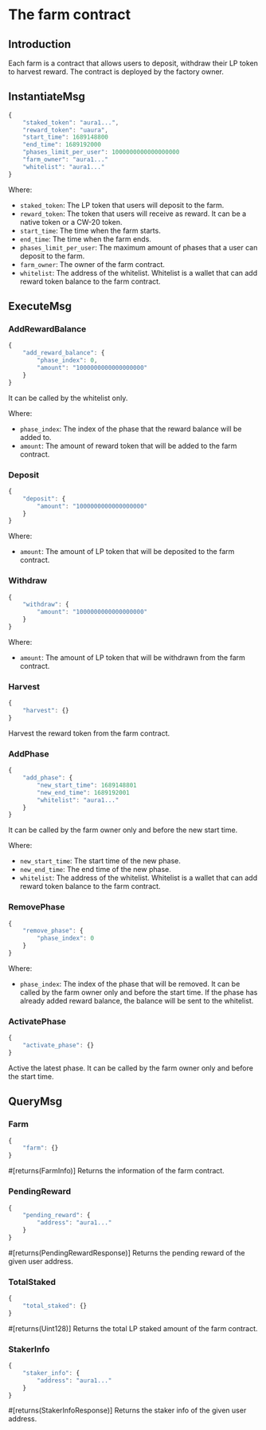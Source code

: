 # The farm contract
## Introduction
Each farm is a contract that allows users to deposit, withdraw their LP token to harvest reward. The contract is deployed by the factory owner.

## InstantiateMsg
```javascript
{
    "staked_token": "aura1...",
    "reward_token": "uaura",
    "start_time": 1689148800
    "end_time": 1689192000
    "phases_limit_per_user": 1000000000000000000
    "farm_owner": "aura1..."
    "whitelist": "aura1..."
}
```
Where:
- `staked_token`: The LP token that users will deposit to the farm.
- `reward_token`: The token that users will receive as reward. It can be a native token or a CW-20 token.
- `start_time`: The time when the farm starts.
- `end_time`: The time when the farm ends.
- `phases_limit_per_user`: The maximum amount of phases that a user can deposit to the farm.
- `farm_owner`: The owner of the farm contract.
- `whitelist`: The address of the whitelist. Whitelist is a wallet that can add reward token balance to the farm contract.

## ExecuteMsg
### AddRewardBalance
```javascript
{
    "add_reward_balance": {
        "phase_index": 0,
        "amount": "1000000000000000000"
    }
}
```
It can be called by the whitelist only.

Where:
- `phase_index`: The index of the phase that the reward balance will be added to.
- `amount`: The amount of reward token that will be added to the farm contract.

### Deposit
```javascript
{
    "deposit": {
        "amount": "1000000000000000000"
    }
}
```
Where:
- `amount`: The amount of LP token that will be deposited to the farm contract.

### Withdraw
```javascript
{
    "withdraw": {
        "amount": "1000000000000000000"
    }
}
```
Where:
- `amount`: The amount of LP token that will be withdrawn from the farm contract.

### Harvest
```javascript
{
    "harvest": {}
}
```
Harvest the reward token from the farm contract.

### AddPhase
```javascript
{
    "add_phase": {
        "new_start_time": 1689148801
        "new_end_time": 1689192001
        "whitelist": "aura1..."
    }
}
```
It can be called by the farm owner only and before the new start time.

Where:
- `new_start_time`: The start time of the new phase.
- `new_end_time`: The end time of the new phase.
- `whitelist`: The address of the whitelist. Whitelist is a wallet that can add reward token balance to the farm contract.

### RemovePhase
```javascript
{
    "remove_phase": {
        "phase_index": 0
    }
}
```
Where:
- `phase_index`: The index of the phase that will be removed. It can be called by the farm owner only and before the start time. If the phase has already added reward balance, the balance will be sent to the whitelist.

### ActivatePhase
```javascript
{
    "activate_phase": {}
}
```
Active the latest phase. It can be called by the farm owner only and before the start time.

## QueryMsg
### Farm
```javascript
{
    "farm": {}
}
```
#[returns(FarmInfo)]
Returns the information of the farm contract.

### PendingReward
```javascript
{
    "pending_reward": {
        "address": "aura1..."
    }
}
```
#[returns(PendingRewardResponse)]
Returns the pending reward of the given user address.

### TotalStaked
```javascript
{
    "total_staked": {}
}
```
#[returns(Uint128)]
Returns the total LP staked amount of the farm contract.

### StakerInfo
```javascript
{
    "staker_info": {
        "address": "aura1..."
    }
}
```
#[returns(StakerInfoResponse)]
Returns the staker info of the given user address.
